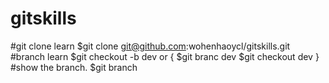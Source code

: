 # gitskills
#git clone learn
$git clone git@github.com:wohenhaoycl/gitskills.git
#branch learn
$git checkout -b dev
or
{
$git branc dev
$git checkout dev 
}
  #show the branch.
$git branch

